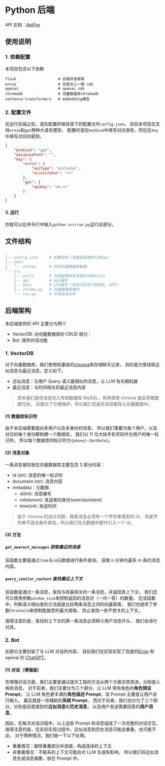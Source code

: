 # Python 后端

API 文档：[ApiFox](https://apifox.com/apidoc/shared-8da81565-7e10-4bc9-a216-c914d00c2345)

## 使用说明

### 1. 依赖配置

本项目包含以下依赖

```
flask                   # 后端开发框架
ernie                   # 百度文心一眼 sdk
openai                  # openai sdk
chromadb                # 向量数据库chromadb
sentence-transformers   # embedding模型
```

### 2. 配置文件

在运行后端之前，请先配置好根目录下的配置文件`config.json`。
目前本项目仅支持`ernie`和`gpt`两种大语言模型，
配置时请在`botKind`中填写对应类型，然后在`key`中填写对应的密钥。

```json
{
    "botKind": "gpt",
    "databasePath": "",
    "key": {
        "ernie": {
            "apiType": "aistudio",
            "accessToken": "<>"
        },
        "gpt": {
            "apiKey": "sk-<>"
        }
    }
}
```

#### 3. 运行

你就可以在命令行中输入`python src/run.py`运行此部分。

## 文件结构

```lua
.
|-- config.json     # 配置信息（主要是调用API的key）
|-- data
|   `-- chroma      # 存放向量数据库数据
`-- src
    |-- utils       # 包括配置信息读取在内和utils
    |-- api         # api编写
    |-- bots        # LLM操作 (目前只实现了ERNIE, GPT)
    |-- chroma.py   # 向量数据库操作
    `-- run.py      # 引导启动文件
```

## 后端架构

本后端提供的 API 主要分为两个

-   VectorDB: 对向量数据库的 CRUD 部分：
-   Bot: 提供对话功能

### 1. VectorDB

对于向量数据库，我们使用轻量级的[chroma](https://www.trychroma.com/)来存储聊天记录，
目的是方便读取近似消息与最近消息，定义如下。

-   近似消息：与用户 Query 语义最相似的消息，让 LLM 有长期机器
-   最近消息：与时间相关的最近消息内容

> 原本我们是将消息存入传统数据库 MySQL，但再使用 chroma 就会导致数据冗余。
> 后面为了方便维护，所以我们还是将消息都存入向量数据中。

#### (1) 数据库标识符

由于本后端需要面向多用户以及多身份的场景，
所以我们需要为每个用户，以及对应的每个身份都构建一个数据库，
我们以 11 位大陆手机号码作为用户的唯一标识符，
所以每个数据库的标识符为`{phone}-{botRole}`。

#### (2) 消息对象

一条消息被存放在向量数据库主要包含 3 部分内容：

-   id (str): 消息的唯一标识符
-   document (str): 消息内容
-   metadata：元数据
    -   id(int): 消息编号
    -   role(enum): 发送者的身份(user/assistant)
    -   time(int): 发送时间

> 由于 chroma 的设计问题，每条消息必须有一个字符串类型的 id，
> 但是字符串不适合条件查找，所以我们在元数据中额外引入一个 id。

#### (3) 方法

##### `get_nearest_messages` 获取最近的消息

该函数主要是通过`time`与`id`元数据进行条件查询，
获取 n 分钟内最多 m 条的消息内容。

##### `query_similar_context` 查找最近上下文

该函数是通过一条消息，查找与其最相关的一条消息，并返回其上下文。
我们还可以使用参数`window_size`来控制返回的消息对（一问一答）的数量。
在该函数中，判断语义相似度的方法就是比较两条消息之间的向量距离，
我们也提供了参数`threshold`来控制能接受的最大阈值，
防止查找一些不想关的上下文。

值得注意的是，查找的上下文的第一条消息必须释义用户消息开头，
我们会进行对其。

### 2. Bot

此部分主要封装了与 LLM 对话的内容，
目前我们仅实现实现了百度的[Ernie](https://github.com/PaddlePaddle/ERNIE-Bot-SDK)
和 openai 的 [ChatGPT](https://github.com/openai/openai-python)。

#### (1) 对话（增强版）

在增强对话方面，我们主要是通过提示工程的方法从两个方面对其改进，分别是人格和消息。
对于前者，我们主要分为三个部分，让 LLM 带有角色的**角色预设 Prompt**，
让 LLM 角色更丰满的**角色描述 Prompt**，该 Prompt 主要是让用户进行输入。
最后就是一些辅助的**系统 Prompt**。
而对于后者，我们也分为了三个部分，分别是前面提到的**近似消息**和**历史消息**，
以及用户发送需要回答的**用户消息**。

因此，在每次对话过程中，以上这些 Prompt 和消息组成了一次完整的对话交互。
值得注意的是，在实际实现过程中，近似消息和历史消息可能会重叠，也可能不会，
对于两种情况，我们做一下以下处理。

-   重叠情况：删除重叠部分并连接，构成连续的上下文
-   非重叠情况：不联系的上下文可能会对 LLM 生成有影响，
    所以我们将近似消息生成消息摘要，放在 Prompt 中。
